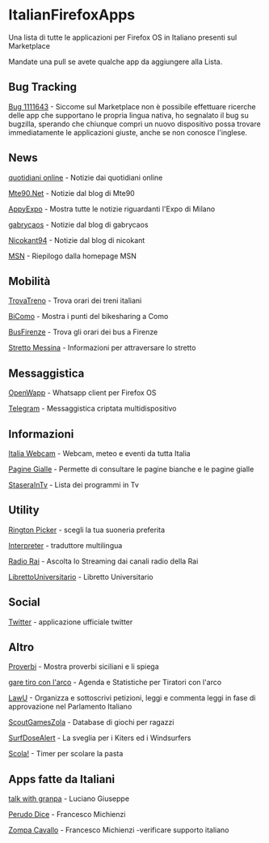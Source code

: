 ItalianFirefoxApps
==================

Una lista di tutte le applicazioni per Firefox OS in Italiano presenti sul Marketplace

Mandate una pull se avete qualche app da aggiungere alla Lista. 

Bug Tracking
--------
[Bug 1111643](https://bugzilla.mozilla.org/show_bug.cgi?id=1111643) - Siccome sul Marketplace non è possibile effettuare ricerche delle app che supportano le propria lingua nativa, ho segnalato il bug su bugzilla, sperando che chiunque compri un nuovo dispositivo possa trovare immediatamente le applicazioni giuste, anche se non conosce l'inglese.


News 
--------------
[quotidiani online](https://marketplace.firefox.com/app/quotidiani-online) - Notizie dai quotidiani online

[Mte90.Net](https://marketplace.firefox.com/app/mte90net) - Notizie dal blog di Mte90

[AppyExpo](https://marketplace.firefox.com/app/appyexpo-1) - Mostra tutte le notizie riguardanti l'Expo di Milano 

[gabrycaos](https://marketplace.firefox.com/app/gabrycaos) - Notizie dal blog di gabrycaos

[Nicokant94](https://marketplace.firefox.com/app/nicokant94) - Notizie dal blog di nicokant

[MSN](https://marketplace.firefox.com/app/msn) - Riepilogo dalla homepage MSN


Mobilità
--------
[TrovaTreno](https://marketplace.firefox.com/app/trovatreno) - Trova orari dei treni italiani

[BiComo](https://marketplace.firefox.com/app/bicomo) - Mostra i punti del bikesharing a Como

[BusFirenze](https://marketplace.firefox.com/app/busfirenze) - Trova gli orari dei bus a Firenze

[Stretto Messina](https://marketplace.firefox.com/app/stretto-messina) - Informazioni per attraversare lo stretto


Messaggistica
-------------
[OpenWapp](https://marketplace.firefox.com/app/openwapp) - Whatsapp client per Firefox OS

[Telegram](https://marketplace.firefox.com/app/telegram) - Messaggistica criptata multidispositivo


Informazioni
------------
[Italia Webcam](https://marketplace.firefox.com/app/italia-webcam) - Webcam, meteo e eventi da tutta Italia

[Pagine Gialle](https://marketplace.firefox.com/app/paginebianche) - Permette di consultare le pagine bianche e le pagine gialle

[StaseraInTv](https://marketplace.firefox.com/app/stasera-in-tv-guida-tv) - Lista dei programmi in Tv

Utility
-------
[Rington Picker](https://marketplace.firefox.com/app/ringtone-picker) - scegli la tua suoneria preferita

[Interpreter](https://marketplace.firefox.com/app/interprete) - traduttore multilingua

[Radio Rai](https://marketplace.firefox.com/app/radio-rai) - Ascolta lo Streaming dai canali radio della Rai

[LibrettoUniversitario](https://marketplace.firefox.com/app/libretto-universitario/) - Libretto Universitario

Social
------
[Twitter](https://marketplace.firefox.com/app/twitter) - applicazione ufficiale twitter

Altro
-----
[Proverbi](https://marketplace.firefox.com/app/proverbi-1) - Mostra proverbi siciliani e li spiega

[gare tiro con l'arco](https://marketplace.firefox.com/app/gare-tiro-con-larco) - Agenda e Statistiche per Tiratori con l'arco 

[LawU](https://marketplace.firefox.com/app/lawu-alpha) - Organizza e sottoscrivi petizioni, leggi e commenta leggi in fase di approvazione nel Parlamento Italiano

[ScoutGamesZola](https://marketplace.firefox.com/app/scoutgameszola) - Database di giochi per ragazzi 

[SurfDoseAlert](https://marketplace.firefox.com/app/surfdosealert) - La sveglia per i Kiters ed i Windsurfers

[Scola!](https://marketplace.firefox.com/app/scola) - Timer per scolare la pasta

Apps fatte da Italiani
----------------------
[talk with granpa](https://marketplace.firefox.com/app/talk-with-grandpa) - Luciano Giuseppe

[Perudo Dice](https://marketplace.firefox.com/app/perudo-dice) - Francesco Michienzi

[Zompa Cavallo](https://marketplace.firefox.com/app/zompa-cavallo) - Francesco Michienzi -verificare supporto italiano


